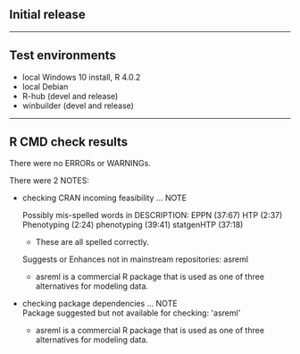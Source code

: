 ## Initial release

----

## Test environments

* local Windows 10 install, R 4.0.2
* local Debian
* R-hub (devel and release)
* winbuilder (devel and release)

----

## R CMD check results

There were no ERRORs or WARNINGs.

There were 2 NOTES:

  * checking CRAN incoming feasibility ... NOTE    
  
    Possibly mis-spelled words in DESCRIPTION:
    EPPN (37:67)
    HTP (2:37)
    Phenotyping (2:24)
    phenotyping (39:41)
    statgenHTP (37:18)
    
    - These are all spelled correctly.

    Suggests or Enhances not in mainstream repositories: asreml

    - asreml is a commercial R package that is used as one of three alternatives for modeling data.

  * checking package dependencies ... NOTE  
    Package suggested but not available for checking: 'asreml'
    
    - asreml is a commercial R package that is used as one of three alternatives for      modeling data.

